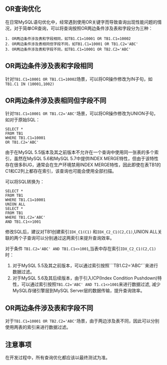 ## OR查询优化
在日常MySQL语句优化中，经常遇到使用OR关键字而导致查询出现性能问题的情况，对于简单OR查询，可以将查询按照OR两边条件涉及表和字段分为三种：

	1. OR两边条件涉及表和字段相同，如TB1.C1=10001 OR TB1.C1=10002
	2. OR两边条件涉及表相同但字段不同，如TB1.C1=10001 OR TB1.C2='ABC' 
	3. OR两边条件涉及表和字段不同，如TB1.C1=10001 OR TB2.C2='ABC'



## OR两边条件涉及表和字段相同
针对``` TB1.C1=10001 OR TB1.C1=10002 ```场景，可以将OR操作修改为IN子句，如``` TB1.C1 IN (10001,1002) ```


## OR两边条件涉及表相同但字段不同
针对``` TB1.C1=10001 OR TB1.C2='ABC' ```场景，可以将OR操作修改为UNION子句，如对于原始SQL：

	SELECT * 
	FROM TB1
	WHERE TB1.C1=10001
	OR TB1.C2='ABC'

由于在MySQL 5.5版本及其之前版本不允许在一个查询中使用同一张表的多个索引，虽然在MySQL 5.6和MySQL 5.7中提供INDEX MERGE特性，但由于该特性存在很多BUG，通常会在生产环境禁用INDEX MERGE特性，因此即使在表TB1的C1和C2列上都存在索引，该查询也可能会使用全部扫描。

可以将SQL转换为：

	SELECT * 
	FROM TB1
	WHERE TB1.C1=10001
	UNION ALL
	SELECT * 
	FROM TB1
	WHERE TB1.C2='ABC'
	AND TB1.C1<>1001

修改SQL后，建议对TB1创建索引```IDX_C1(C1)``` 和``` IDX_C2_C1(C2,C1) ```,UNION ALL关联的两个子查询可以分别通过这两索引来提升查询效率。

对于条件 ``` TB1.C2='ABC' AND TB1.C1<>1001 ```,当表中存在索引``` IDX_C2_C1(C2,C1) ```时：

1. 对于MySQL 5.5及其之前版本，可以通过索引按照```TB1.C2='ABC'``来进行数据过滤。
2. 对于MySQL 5.6及其后续版本，由于引入ICP(Index Condition Pushdown)特性，可以通过索引按照```TB1.C2='ABC' AND T1.c1<>1001```来进行数据过滤, 减少MySQL存储引擎层到MySQL Server层的数据传输，提升查询效率。


## OR两边条件涉及表和字段不同
对于``` TB1.C1=10001 OR TB2.C2='ABC' ```场景，由于两边涉及表不同，因此可以分别使用两表的索引来进行数据过滤。

## 注意事项
在开发过程中，所有查询优化都应该以最终测试为准。
